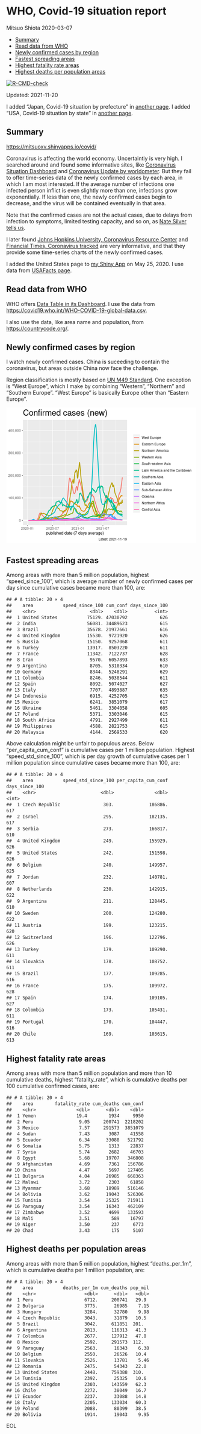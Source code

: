 WHO, Covid-19 situation report
================
Mitsuo Shiota
2020-03-07

-   [Summary](#summary)
-   [Read data from WHO](#read-data-from-who)
-   [Newly confirmed cases by region](#newly-confirmed-cases-by-region)
-   [Fastest spreading areas](#fastest-spreading-areas)
-   [Highest fatality rate areas](#highest-fatality-rate-areas)
-   [Highest deaths per population
    areas](#highest-deaths-per-population-areas)

<!-- badges: start -->

[![R-CMD-check](https://github.com/mitsuoxv/covid/workflows/R-CMD-check/badge.svg)](https://github.com/mitsuoxv/covid/actions)
<!-- badges: end -->

Updated: 2021-11-20

I added “Japan, Covid-19 situation by prefecture” in [another
page](Japan.md). I added “USA, Covid-19 situation by state” in [another
page](USA.md).

## Summary

<https://mitsuoxv.shinyapps.io/covid/>

Coronavirus is affecting the world economy. Uncertaintiy is very high. I
searched around and found some informative sites, like [Coronavirus
Situation
Dashboard](https://who.maps.arcgis.com/apps/opsdashboard/index.html#/c88e37cfc43b4ed3baf977d77e4a0667)
and [Coronavirus Update by
worldometer](https://www.worldometers.info/coronavirus/). But they fail
to offer time-series data of the newly confirmed cases by each area, in
which I am most interested. If the average number of infections one
infected person inflict is even slightly more than one, infections grow
exponentially. If less than one, the newly confirmed cases begin to
decrease, and the virus will be contained eventually in that area.

Note that the confirmed cases are not the actual cases, due to delays
from infection to symptoms, limited testing capacity, and so on, as
[Nate Silver tells
us](https://fivethirtyeight.com/features/coronavirus-case-counts-are-meaningless/).

I later found [Johns Hopkins University, Coronavirus Resource
Center](https://coronavirus.jhu.edu/) and [Financial Times, Coronavirus
tracked](https://www.ft.com/content/a26fbf7e-48f8-11ea-aeb3-955839e06441)
are very informative, and that they provide some time-series charts of
the newly confirmed cases.

I added the United States page to [my Shiny
App](https://mitsuoxv.shinyapps.io/covid/) on May 25, 2020. I use data
from [USAFacts
page](https://usafacts.org/visualizations/coronavirus-covid-19-spread-map/).

## Read data from WHO

WHO offers [Data Table in its Dashboard](https://covid19.who.int/table).
I use the data from
<https://covid19.who.int/WHO-COVID-19-global-data.csv>.

I also use the data, like area name and population, from
<https://countrycode.org/>.

## Newly confirmed cases by region

I watch newly confirmed cases. China is suceeding to contain the
coronavirus, but areas outside China now face the challenge.

Region classification is mostly based on [UN M49
Standard](https://unstats.un.org/unsd/methodology/m49/). One exception
is “West Europe”, which I make by combining “Western”, “Northern” and
“Southern Europe”. “West Europe” is basically Europe other than “Eastern
Europe”.

![](README_files/figure-gfm/chart-1.png)<!-- -->

## Fastest spreading areas

Among areas with more than 5 million population, highest
“speed\_since\_100”, which is average number of newly confirmed cases
per day since cumulative cases became more than 100, are:

    ## # A tibble: 20 × 4
    ##    area           speed_since_100 cum_conf days_since_100
    ##    <chr>                    <dbl>    <dbl>          <int>
    ##  1 United States           75129. 47030792            626
    ##  2 India                   56081. 34489623            615
    ##  3 Brazil                  35678. 21977661            616
    ##  4 United Kingdom          15530.  9721920            626
    ##  5 Russia                  15150.  9257068            611
    ##  6 Turkey                  13917.  8503220            611
    ##  7 France                  11342.  7122737            628
    ##  8 Iran                     9570.  6057893            633
    ##  9 Argentina                8705.  5310334            610
    ## 10 Germany                  8344.  5248291            629
    ## 11 Colombia                 8246.  5038544            611
    ## 12 Spain                    8092.  5074027            627
    ## 13 Italy                    7707.  4893887            635
    ## 14 Indonesia                6915.  4252705            615
    ## 15 Mexico                   6241.  3851079            617
    ## 16 Ukraine                  5461.  3304058            605
    ## 17 Poland                   5371.  3303046            615
    ## 18 South Africa             4791.  2927499            611
    ## 19 Philippines              4588.  2821753            615
    ## 20 Malaysia                 4144.  2569533            620

Above calculation might be unfair to populous areas. Below
“per\_capita\_cum\_conf” is cumulative cases per 1 million population.
Highest “speed\_std\_since\_100”, which is per day growth of cumulative
cases per 1 million population since cumulative cases became more than
100, are:

    ## # A tibble: 20 × 4
    ##    area           speed_std_since_100 per_capita_cum_conf days_since_100
    ##    <chr>                        <dbl>               <dbl>          <int>
    ##  1 Czech Republic                303.             186886.            617
    ##  2 Israel                        295.             182135.            617
    ##  3 Serbia                        273.             166817.            610
    ##  4 United Kingdom                249.             155929.            626
    ##  5 United States                 242.             151598.            626
    ##  6 Belgium                       240.             149957.            625
    ##  7 Jordan                        232.             140781.            607
    ##  8 Netherlands                   230.             142915.            622
    ##  9 Argentina                     211.             128445.            610
    ## 10 Sweden                        200.             124280.            622
    ## 11 Austria                       199.             123215.            620
    ## 12 Switzerland                   196.             122796.            626
    ## 13 Turkey                        179.             109290.            611
    ## 14 Slovakia                      178.             108752.            611
    ## 15 Brazil                        177.             109285.            616
    ## 16 France                        175.             109972.            628
    ## 17 Spain                         174.             109105.            627
    ## 18 Colombia                      173.             105431.            611
    ## 19 Portugal                      170.             104447.            616
    ## 20 Chile                         169.             103615.            613

## Highest fatality rate areas

Among areas with more than 5 million population and more than 10
cumulative deaths, highest “fatality\_rate”, which is cumulative deaths
per 100 cumulative confirmed cases, are:

    ## # A tibble: 20 × 4
    ##    area        fatality_rate cum_deaths cum_conf
    ##    <chr>               <dbl>      <dbl>    <dbl>
    ##  1 Yemen               19.4        1934     9950
    ##  2 Peru                 9.05     200741  2218202
    ##  3 Mexico               7.57     291573  3851079
    ##  4 Sudan                7.43       3087    41558
    ##  5 Ecuador              6.34      33088   521792
    ##  6 Somalia              5.75       1313    22837
    ##  7 Syria                5.74       2682    46703
    ##  8 Egypt                5.68      19707   346808
    ##  9 Afghanistan          4.69       7361   156786
    ## 10 China                4.47       5697   127405
    ## 11 Bulgaria             4.04      26985   668363
    ## 12 Malawi               3.72       2303    61858
    ## 13 Myanmar              3.68      18989   516146
    ## 14 Bolivia              3.62      19043   526306
    ## 15 Tunisia              3.54      25325   715911
    ## 16 Paraguay             3.54      16343   462109
    ## 17 Zimbabwe             3.52       4699   133593
    ## 18 Mali                 3.51        589    16797
    ## 19 Niger                3.50        237     6773
    ## 20 Chad                 3.43        175     5107

## Highest deaths per population areas

Among areas with more than 5 million population, highest
“deaths\_per\_1m”, which is cumulative deaths per 1 million population,
are:

    ## # A tibble: 20 × 4
    ##    area           deaths_per_1m cum_deaths pop_mil
    ##    <chr>                  <dbl>      <dbl>   <dbl>
    ##  1 Peru                   6712.     200741   29.9 
    ##  2 Bulgaria               3775.      26985    7.15
    ##  3 Hungary                3284.      32780    9.98
    ##  4 Czech Republic         3043.      31879   10.5 
    ##  5 Brazil                 3042.     611851  201.  
    ##  6 Argentina              2813.     116313   41.3 
    ##  7 Colombia               2677.     127912   47.8 
    ##  8 Mexico                 2592.     291573  112.  
    ##  9 Paraguay               2563.      16343    6.38
    ## 10 Belgium                2550.      26526   10.4 
    ## 11 Slovakia               2526.      13781    5.46
    ## 12 Romania                2475.      54343   22.0 
    ## 13 United States          2448.     759388  310.  
    ## 14 Tunisia                2392.      25325   10.6 
    ## 15 United Kingdom         2303.     143559   62.3 
    ## 16 Chile                  2272.      38049   16.7 
    ## 17 Ecuador                2237.      33088   14.8 
    ## 18 Italy                  2205.     133034   60.3 
    ## 19 Poland                 2088.      80399   38.5 
    ## 20 Bolivia                1914.      19043    9.95

EOL
